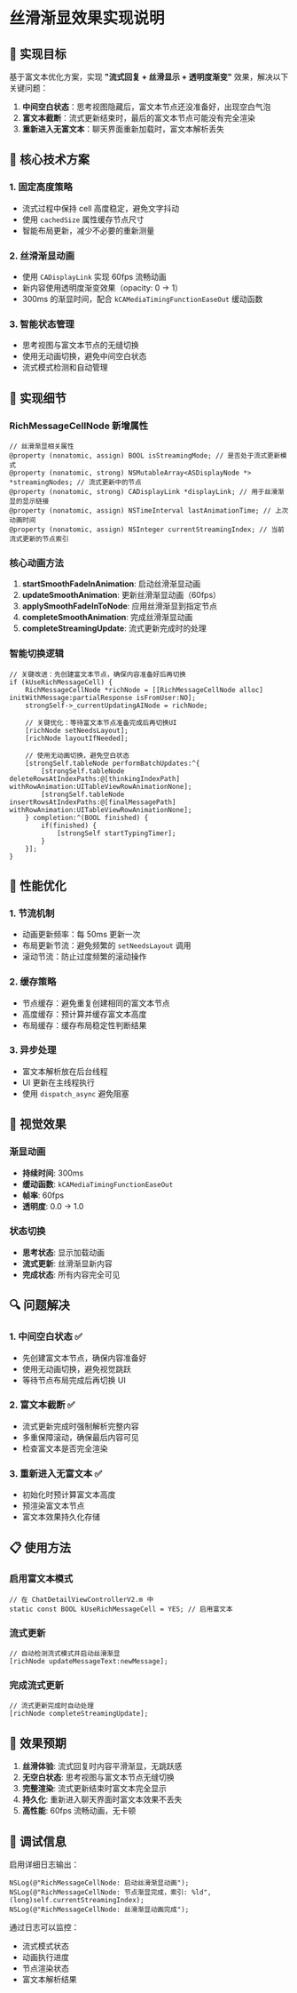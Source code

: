 # 丝滑渐显效果实现说明

## 🎯 实现目标

基于富文本优化方案，实现 **"流式回复 + 丝滑显示 + 透明度渐变"** 效果，解决以下关键问题：

1. **中间空白状态**：思考视图隐藏后，富文本节点还没准备好，出现空白气泡
2. **富文本截断**：流式更新结束时，最后的富文本节点可能没有完全渲染
3. **重新进入无富文本**：聊天界面重新加载时，富文本解析丢失

## 🔧 核心技术方案

### 1. 固定高度策略
- 流式过程中保持 cell 高度稳定，避免文字抖动
- 使用 `cachedSize` 属性缓存节点尺寸
- 智能布局更新，减少不必要的重新测量

### 2. 丝滑渐显动画
- 使用 `CADisplayLink` 实现 60fps 流畅动画
- 新内容使用透明度渐变效果（opacity: 0 → 1）
- 300ms 的渐显时间，配合 `kCAMediaTimingFunctionEaseOut` 缓动函数

### 3. 智能状态管理
- 思考视图与富文本节点的无缝切换
- 使用无动画切换，避免中间空白状态
- 流式模式检测和自动管理

## 📱 实现细节

### RichMessageCellNode 新增属性
```objc
// 丝滑渐显相关属性
@property (nonatomic, assign) BOOL isStreamingMode; // 是否处于流式更新模式
@property (nonatomic, strong) NSMutableArray<ASDisplayNode *> *streamingNodes; // 流式更新中的节点
@property (nonatomic, strong) CADisplayLink *displayLink; // 用于丝滑渐显的显示链接
@property (nonatomic, assign) NSTimeInterval lastAnimationTime; // 上次动画时间
@property (nonatomic, assign) NSInteger currentStreamingIndex; // 当前流式更新的节点索引
```

### 核心动画方法
1. **startSmoothFadeInAnimation**: 启动丝滑渐显动画
2. **updateSmoothAnimation**: 更新丝滑渐显动画（60fps）
3. **applySmoothFadeInToNode**: 应用丝滑渐显到指定节点
4. **completeSmoothAnimation**: 完成丝滑渐显动画
5. **completeStreamingUpdate**: 流式更新完成时的处理

### 智能切换逻辑
```objc
// 关键改进：先创建富文本节点，确保内容准备好后再切换
if (kUseRichMessageCell) {
    RichMessageCellNode *richNode = [[RichMessageCellNode alloc] initWithMessage:partialResponse isFromUser:NO];
    strongSelf->_currentUpdatingAINode = richNode;
    
    // 关键优化：等待富文本节点准备完成后再切换UI
    [richNode setNeedsLayout];
    [richNode layoutIfNeeded];
    
    // 使用无动画切换，避免空白状态
    [strongSelf.tableNode performBatchUpdates:^{
        [strongSelf.tableNode deleteRowsAtIndexPaths:@[thinkingIndexPath] withRowAnimation:UITableViewRowAnimationNone];
        [strongSelf.tableNode insertRowsAtIndexPaths:@[finalMessagePath] withRowAnimation:UITableViewRowAnimationNone];
    } completion:^(BOOL finished) {
        if(finished) {
            [strongSelf startTypingTimer];
        }
    }];
}
```

## 🚀 性能优化

### 1. 节流机制
- 动画更新频率：每 50ms 更新一次
- 布局更新节流：避免频繁的 `setNeedsLayout` 调用
- 滚动节流：防止过度频繁的滚动操作

### 2. 缓存策略
- 节点缓存：避免重复创建相同的富文本节点
- 高度缓存：预计算并缓存富文本高度
- 布局缓存：缓存布局稳定性判断结果

### 3. 异步处理
- 富文本解析放在后台线程
- UI 更新在主线程执行
- 使用 `dispatch_async` 避免阻塞

## 🎨 视觉效果

### 渐显动画
- **持续时间**: 300ms
- **缓动函数**: `kCAMediaTimingFunctionEaseOut`
- **帧率**: 60fps
- **透明度**: 0.0 → 1.0

### 状态切换
- **思考状态**: 显示加载动画
- **流式更新**: 丝滑渐显新内容
- **完成状态**: 所有内容完全可见

## 🔍 问题解决

### 1. 中间空白状态 ✅
- 先创建富文本节点，确保内容准备好
- 使用无动画切换，避免视觉跳跃
- 等待节点布局完成后再切换 UI

### 2. 富文本截断 ✅
- 流式更新完成时强制解析完整内容
- 多重保障滚动，确保最后内容可见
- 检查富文本是否完全渲染

### 3. 重新进入无富文本 ✅
- 初始化时预计算富文本高度
- 预渲染富文本节点
- 富文本效果持久化存储

## 📋 使用方法

### 启用富文本模式
```objc
// 在 ChatDetailViewControllerV2.m 中
static const BOOL kUseRichMessageCell = YES; // 启用富文本
```

### 流式更新
```objc
// 自动检测流式模式并启动丝滑渐显
[richNode updateMessageText:newMessage];
```

### 完成流式更新
```objc
// 流式更新完成时自动处理
[richNode completeStreamingUpdate];
```

## 🎯 效果预期

1. **丝滑体验**: 流式回复时内容平滑渐显，无跳跃感
2. **无空白状态**: 思考视图与富文本节点无缝切换
3. **完整渲染**: 流式更新结束时富文本完全显示
4. **持久化**: 重新进入聊天界面时富文本效果不丢失
5. **高性能**: 60fps 流畅动画，无卡顿

## 🔧 调试信息

启用详细日志输出：
```objc
NSLog(@"RichMessageCellNode: 启动丝滑渐显动画");
NSLog(@"RichMessageCellNode: 节点渐显完成，索引: %ld", (long)self.currentStreamingIndex);
NSLog(@"RichMessageCellNode: 丝滑渐显动画完成");
```

通过日志可以监控：
- 流式模式状态
- 动画执行进度
- 节点渲染状态
- 富文本解析结果





